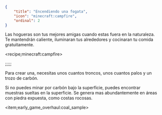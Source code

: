 ```json
{
	"title": "Encendiendo una fogata",
	"icon": "minecraft:campfire",
	"ordinal": 2
}
```

Las hogueras son tus mejores amigas cuando estas fuera en la naturaleza. Te mantendrán caliente, iluminaran tus alrededores y cocinaran tu comida gratuitamente.

<recipe;minecraft:campfire>

;;;;;

Para crear una, necesitas unos cuantos troncos, unos cuantos palos y un trozo de carbón.


Si no puedes minar por carbón bajo la superficie, puedes encontrar muestras sueltas en la superficie. Se genera mas abundantemente en áreas con piedra expuesta, como costas rocosas.

<item;early_game_overhaul:coal_sample>
